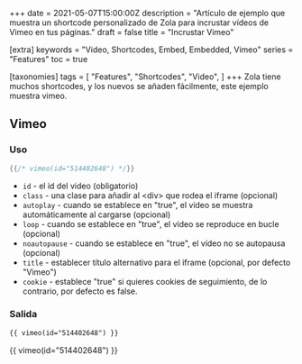 +++
date = 2021-05-07T15:00:00Z
description = "Artículo de ejemplo que muestra un shortcode personalizado de Zola para incrustar vídeos de Vimeo en tus páginas."
draft = false
title = "Incrustar Vimeo"

[extra]
keywords = "Video, Shortcodes, Embed, Embedded, Vimeo"
series = "Features"
toc = true

[taxonomies]
tags = [
    "Features",
    "Shortcodes",
    "Video",
]
+++
Zola tiene muchos shortcodes, y los nuevos se añaden fácilmente, este ejemplo muestra vimeo.

<!-- more -->

## Vimeo

### Uso

```rs
{{/* vimeo(id="514402648") */}}
```

- `id` - el id del video (obligatorio)
- `class` - una clase para añadir al \<div\> que rodea el iframe (opcional)
- `autoplay` - cuando se establece en "true", el vídeo se muestra automáticamente al cargarse (opcional)
- `loop` - cuando se establece en "true", el vídeo se reproduce en bucle (opcional)
- `noautopause` - cuando se establece en "true", el vídeo no se autopausa (opcional)
- `title` - establecer título alternativo para el iframe (opcional, por defecto "Vimeo")
- `cookie` - establece "true" si quieres cookies de seguimiento, de lo contrario, por defecto es false.

### Salida

```html
{{ vimeo(id="514402648") }}
```

{{ vimeo(id="514402648") }}

